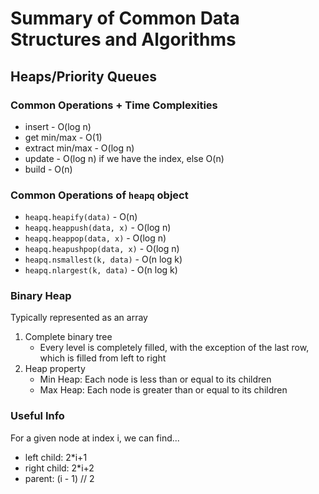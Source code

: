 # Summary of Common Data Structures and Algorithms

## Heaps/Priority Queues
### Common Operations + Time Complexities
* insert - O(log n)
* get min/max - O(1)
* extract min/max - O(log n)
* update - O(log n) if we have the index, else O(n)
* build - O(n)

### Common Operations of `heapq` object
* `heapq.heapify(data)` - O(n)
* `heapq.heappush(data, x)` - O(log n)
* `heapq.heappop(data, x)` - O(log n)
* `heapq.heapushpop(data, x)` - O(log n)
* `heapq.nsmallest(k, data)` - O(n log k)
* `heapq.nlargest(k, data)` - O(n log k)


### Binary Heap
Typically represented as an array
1. Complete binary tree
    * Every level is completely filled, with the exception of the last row, which is filled from left to right
2. Heap property
    * Min Heap: Each node is less than or equal to its children
    * Max Heap: Each node is greater than or equal to its children

### Useful Info
For a given node at index i, we can find...
* left child: 2*i+1
* right child: 2*i+2
* parent: (i - 1) // 2

